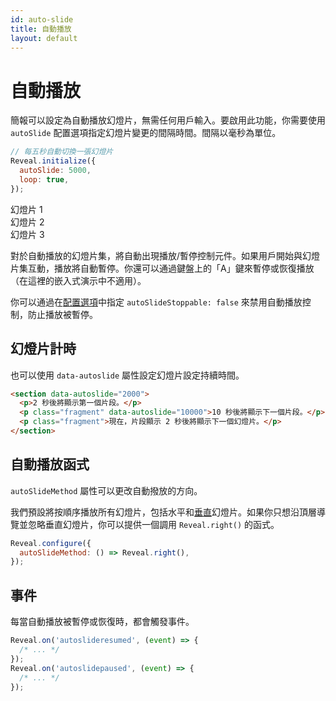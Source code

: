 ```yaml
---
id: auto-slide
title: 自動播放
layout: default
---
```


# 自動播放

簡報可以設定為自動播放幻燈片，無需任何用戶輸入。要啟用此功能，你需要使用 `autoSlide` 配置選項指定幻燈片變更的間隔時間。間隔以毫秒為單位。

```javascript
// 每五秒自動切換一張幻燈片
Reveal.initialize({
  autoSlide: 5000,
  loop: true,
});
```

<div class="reveal reveal-example" data-config='{"autoSlide": 5000, "loop": true}'>
  <div class="slides">
    <section>幻燈片 1</section>
    <section>幻燈片 2</section>
    <section>幻燈片 3</section>
  </div>
</div>

對於自動播放的幻燈片集，將自動出現播放/暫停控制元件。如果用戶開始與幻燈片集互動，播放將自動暫停。你還可以通過鍵盤上的「A」鍵來暫停或恢復播放（在這裡的嵌入式演示中不適用）。

你可以通過在[配置選項](/zh-hant/config/)中指定 `autoSlideStoppable: false` 來禁用自動播放控制，防止播放被暫停。

## 幻燈片計時

也可以使用 `data-autoslide` 屬性設定幻燈片設定持續時間。

```html
<section data-autoslide="2000">
  <p>2 秒後將顯示第一個片段。</p>
  <p class="fragment" data-autoslide="10000">10 秒後將顯示下一個片段。</p>
  <p class="fragment">現在，片段顯示 2 秒後將顯示下一個幻燈片。</p>
</section>
```

## 自動播放函式

`autoSlideMethod` 屬性可以更改自動撥放的方向。

我們預設將按順序播放所有幻燈片，包括水平和[垂直](/zh-hant/vertical-slides/)幻燈片。如果你只想沿頂層導覽並忽略垂直幻燈片，你可以提供一個調用 `Reveal.right()` 的函式。

```js
Reveal.configure({
  autoSlideMethod: () => Reveal.right(),
});
```

## 事件

每當自動播放被暫停或恢復時，都會觸發事件。

```javascript
Reveal.on('autoslideresumed', (event) => {
  /* ... */
});
Reveal.on('autoslidepaused', (event) => {
  /* ... */
});
```
